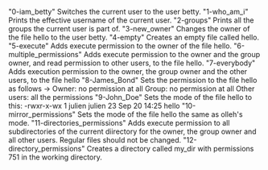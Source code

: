 "0-iam_betty"                Switches the current user to the user betty.
"1-who_am_i"                 Prints the effective username of the current user.
"2-groups"                   Prints all the groups the current user is part of.
"3-new_owner"                Changes the owner of the file hello to the user betty.
"4-empty"                    Creates an empty file called hello.
"5-execute"                  Adds execute permission to the owner of the file hello.
"6-multiple_permissions"     Adds execute permission to the owner and the group owner, and read permission to other users, to the file hello.
"7-everybody"                Adds execution permission to the owner, the group owner and the other users, to the file hello
"8-James_Bond"               Sets the permission to the file hello as follows -> Owner: no permission at all Group: no permission at all Other users: all the permissions
"9-John_Doe"                 Sets the mode of the file hello to this: -rwxr-x-wx 1 julien julien 23 Sep 20 14:25 hello
"10-mirror_permissions"      Sets the mode of the file hello the same as olleh's mode.
"11-directories_permissions" Adds execute permission to all subdirectories of the current diirectory for the owner, the group owner and all other users. Regular files should not be changed.
"12-directory_permissions"   Creates a directory called my_dir with permissions 751 in the working directory.
